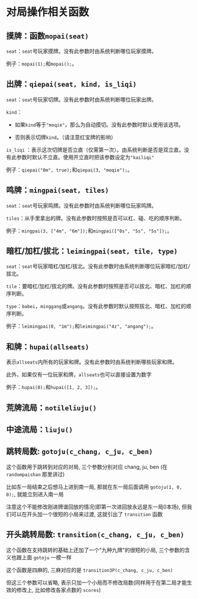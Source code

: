 # 对局操作相关函数

## 摸牌：函数`mopai(seat)`

`seat`：`seat`号玩家摸牌。没有此参数时由系统判断哪位玩家摸牌。

例子：`mopai(1);`和`mopai();`。

## 出牌：`qiepai(seat, kind, is_liqi)`

`seat`：`seat`号玩家切牌。没有此参数时由系统判断哪位玩家出牌。

`kind`：

+ 如果`kind`等于`"moqie"`，那么为自动摸切。没有此参数时默认使用该选项。

+ 否则表示切牌`kind`。（请注意红宝牌的影响）

`is_liqi`
：表示这次切牌是否立直（仅需第一次）。由系统判断是否是双立直。没有此参数时默认不立直。使用开立直时把该参数设定为`"kailiqi"`

例子：`qiepai("0m", true);`和`qiepai(3, "moqie");`。

## 鸣牌：`mingpai(seat, tiles)`

`seat`：`seat`号玩家鸣牌。没有此参数时由系统判断哪位玩家鸣牌。

`tiles`：从手里拿出的牌。没有此参数时按照是否可以杠、碰、吃的顺序判断。

例子：`mingpai(3, ["4m", "6m"]);`和`mingpai(["0s", "5s", "5s"]);`。

## 暗杠/加杠/拔北：`leimingpai(seat, tile, type)`

`seat`：`seat`号玩家暗杠/加杠/拔北。没有此参数时由系统判断哪位玩家暗杠/加杠/拔北。

`tile`：要暗杠/加杠/拔北的牌。没有此参数时按照是否可以拔北、暗杠、加杠的顺序判断。

`type`：`babei`，`minggang`或`angang`。没有此参数时默认按照拔北、暗杠、加杠的顺序判断。

例子：`leimingpai(0, "1m");`和`leimingpai("4z", "angang");`。

## 和牌：`hupai(allseats)`

表示`allseats`内所有的玩家和牌。没有此参数时由系统判断哪些玩家和牌。

此外，如果仅有一位玩家和牌，`allseats`也可以直接设置为数字

例子：`hupai(0);`和`hupai([1, 2, 3]);`。

## 荒牌流局：`notileliuju()`

## 中途流局：`liuju()`

## 跳转局数: `gotoju(c_chang, c_ju, c_ben)`

这个函数用于跳转到对应的对局, 三个参数分别对应 chang, ju, ben (在 `randompaishan` 那里讲过)

比如东一局结束之后想马上进到南一局, 那就在东一局后面调用 `gotoju(1, 0, 0);`, 就能立刻进入南一局

注意这个不能修改刚进牌谱回放的情况(即第一次进回放永远是东一局0本场), 但我们可以在开头加一个很短的小局来过渡, 这就引出了 `transition` 函数

## 开头跳转局数: `transition(c_chang, c_ju, c_ben)`

这个函数在支持跳转的基础上还加了一个"九种九牌"的很短的小局, 三个参数的含义也跟上面 `gotoju` 一模一样

这个函数是四麻的, 三麻对应的是 `transition3P(c_chang, c_ju, c_ben)`

但这三个参数可以省略, 表示只加一个小局而不修改局数(同样用于在第二局才能生效的修改上, 比如修改各家点数的 `scores`)
